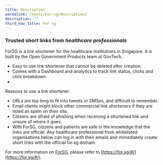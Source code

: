 ```yaml
---
title: Description
permalink: /tools/For-sg/description/
description: ""
third_nav_title: For sg
---
```

### **Trusted short links from **_healthcare professionals_****

ForSG is a link shortener for the healthcare institutions in Singapore. It is built by the Open Government Products team at GovTech.
* Easy to use link shortener that cannot be deleted after creation.
* Comes with a Dashboard and analytics to track link status, clicks and click breakdown.
* 

Reasons to use a link shortener:

*   URLs are too long to fit into tweets or SMSes, and difficult to remember.
*   Email clients might block other commercial link shorteners if they are listed as spam on their site.
*   Citizens are afraid of phishing when receiving a shortened link and unsure of where it goes.
*   With ForSG, citizens and patients are safe in the knowledge that the links are official. Any healthcare professional from whitelisted organisations below can log in with their emails and immediately create short links with the official for.sg domain.

For more information on [ForSG](https://for.sg/#/), please refer to [https://for.sg/#/](https://for.sg/#/).